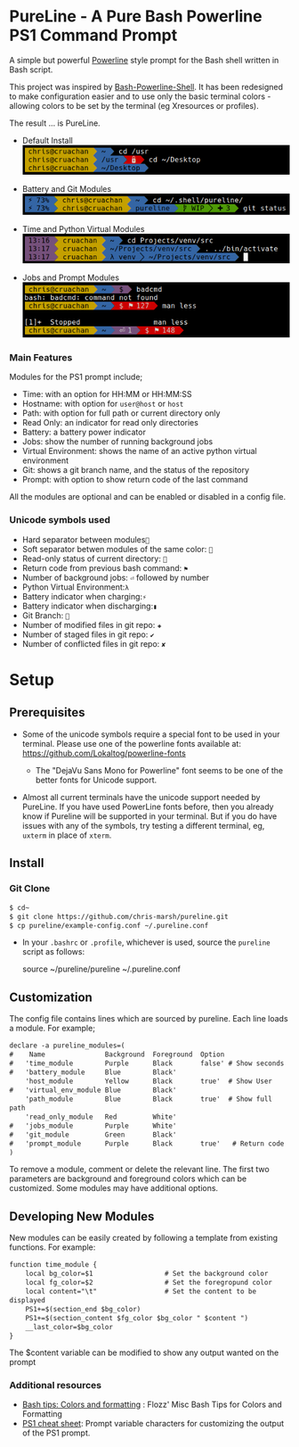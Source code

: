 PureLine - A Pure Bash Powerline PS1 Command Prompt
===================================================

A simple but powerful [Powerline](https://github.com/Lokaltog/vim-powerline) style prompt for the Bash shell written in Bash script.

This project was inspired by [Bash-Powerline-Shell](https://github.com/abhijitvalluri/bash-powerline-shell). It has been redesigned to make configuration easier and to use only the basic terminal colors - allowing colors to be set by the terminal (eg Xresources or profiles).

The result ... is PureLine.

* Default Install
![Default Install](/Screenshots/screen1.png?raw=true "PureLine Bash PS1: Default install")

* Battery and Git Modules
![Battery and Git Modules](/Screenshots/screen2.png?raw=true "PureLine Bash PS1: Battery and Git Modules")

* Time and Python Virtual Modules
![Time and Python Virtual Modules](/Screenshots/screen3.png?raw=true "PureLine Bash PS1: Time and Python Virtual Modules")

* Jobs and Prompt Modules
![Jobs and Prompt Modules](/Screenshots/screen4.png?raw=true "PureLine Bash PS1: Jobs and Prompt Modules")

### Main Features

Modules for the PS1 prompt include;

* Time: with an option for HH:MM or HH:MM:SS
* Hostname: with option for `user@host` or `host`
* Path: with option for full path or current directory only
* Read Only: an indicator for read only directories
* Battery: a battery power indicator
* Jobs: show the number of running background jobs
* Virtual Environment: shows the name of an active python virtual environment
* Git: shows a git branch name, and the status of the repository
* Prompt: with option to show return code of the last command

All the modules are optional and can be enabled or disabled in a config file.

### Unicode symbols used

* Hard separator between modules``
* Soft separator betwen modules of the same color: ``
* Read-only status of current directory: ``
* Return code from previous bash command: `⚑`
* Number of background jobs: `⏎` followed by number
* Python Virtual Environment:`λ`
* Battery indicator when charging:`⚡`
* Battery indicator when discharging:`▮`
* Git Branch: ``
* Number of modified files in git repo: `✚`
* Number of staged files in git repo: `✔`
* Number of conflicted files in git repo: `✘`

# Setup

## Prerequisites

* Some of the unicode symbols require a special font to be used in your terminal. Please use one of the powerline fonts available at: https://github.com/Lokaltog/powerline-fonts

  * The "DejaVu Sans Mono for Powerline" font seems to be one of the better fonts for Unicode support.

* Almost all current terminals have the unicode support needed by PureLine. If you have used PowerLine fonts before, then you already know if Pureline will be supported in your terminal. But if you do have issues with any of the symbols, try testing a different terminal, eg, `uxterm` in place of `xterm`.

## Install

### Git Clone

    $ cd~
    $ git clone https://github.com/chris-marsh/pureline.git
    $ cp pureline/example-config.conf ~/.pureline.conf

* In your `.bashrc` or `.profile`, whichever is used, source the `pureline` script as follows:

    source ~/pureline/pureline ~/.pureline.conf

## Customization

The config file contains lines which are sourced by pureline. Each line loads a module. For example;

    declare -a pureline_modules=(
    #    Name               Background  Foreground  Option
    #   'time_module	    Purple      Black       false' # Show seconds
    #   'battery_module     Blue        Black'
        'host_module    	Yellow      Black       true'  # Show User
    #   'virtual_env_module Blue        Black'
        'path_module        Blue        Black       true'  # Show full path
        'read_only_module   Red         White'
    #   'jobs_module        Purple	    White'
    #   'git_module         Green       Black'
    #   'prompt_module	    Purple	    Black       true'   # Return code
    )

To remove a module, comment or delete the relevant line. The first two parameters are background and foreground colors which can be customized. Some modules may have additional options.

## Developing New Modules

New modules can be easily created by following a template from existing functions. For example:

    function time_module {
        local bg_color=$1                  # Set the background color
        local fg_color=$2                  # Set the foregropund color
        local content="\t"                 # Set the content to be displayed
        PS1+=$(section_end $bg_color)
        PS1+=$(section_content $fg_color $bg_color " $content ")
        __last_color=$bg_color
    }

The $content variable can be modified to show any output wanted on the prompt

### Additional resources

* [Bash tips: Colors and formatting](https://misc.flogisoft.com/bash/tip_colors_and_formatting) : Flozz' Misc Bash Tips for Colors and Formatting
* [PS1 cheat sheet](https://ss64.com/bash/syntax-prompt.html): Prompt variable characters for customizing the output of the PS1 prompt.

